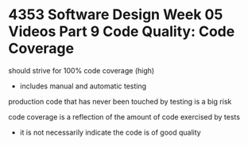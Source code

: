 # 4353 Software Design Week 05 Videos Part 9 Code Quality: Code Coverage

should strive for 100% code coverage (high)

- includes manual and automatic testing

production code that has never been touched by testing is a big risk

code coverage is a reflection of the amount of code exercised by tests

- it is not necessarily indicate the code is of good quality
